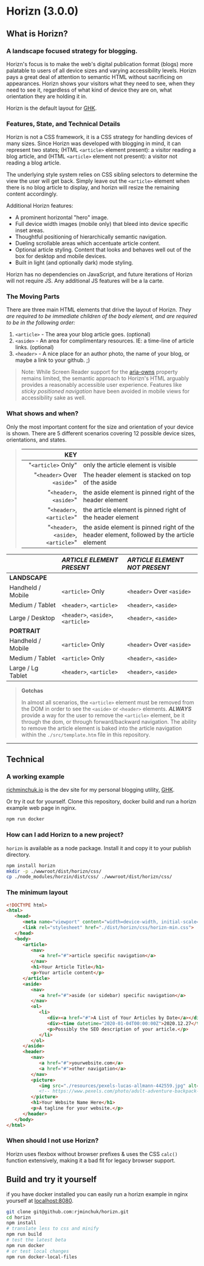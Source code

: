 # Horizn (3.0.0)

## What is Horizn?

### A landscape focused strategy for blogging.

Horizn's focus is to make the web's digital publication format (blogs) more palatable to users of all device sizes and varying accessibility levels. Horizn pays a great deal of attention to semantic HTML without sacrificing on appearances. Horizn shows your visitors what they need to see, when they need to see it, regardless of what kind of device they are on, what orientation they are holding it in. 

Horizn is the default layout for [GHK](https://github.com/rjminchuk/ghk).

### Features, State, and Technical Details

Horizn is not a CSS framework, it is a CSS strategy for handling devices of many sizes. Since Horizn was developed with blogging in mind, it can represent two states; (HTML `<article>` element present): a visitor reading a blog article, and (HTML `<article>` element not present): a visitor not reading a blog article. 

The underlying style system relies on CSS sibling selectors to determine the view the user will get back. Simply leave out the `<article>` element when there is no blog article to display, and horizn will resize the remaining content accordingly. 

Additional Horizn features:

- A prominent horizontal "hero" image.
- Full device width images (mobile only) that bleed into device specific inset areas.
- Thoughtful positioning of hierarchically semantic navigation.
- Dueling scrollable areas which accentuate article content.
- Optional article styling. Content that looks and behaves well out of the box for desktop and mobile devices.
- Built in light (and optionally dark) mode styling.

Horizn has no dependencies on JavaScript, and future iterations of Horizn will not require JS. Any additional JS features will be a la carte.

### The Moving Parts

There are three main HTML elements that drive the layout of Horizn. *They are required to be immediate children of the body element, and are required to be in the following order:*

1. `<article>` - The area your blog article goes. (optional)
2. `<aside>` - An area for complimentary resources. IE: a time-line of article links. (optional)
3. `<header>` - A nice place for an author photo, the name of your blog, or maybe a link to your github. ;)

> Note: While Screen Reader support for the [aria-owns](https://www.w3.org/TR/wai-aria/#aria-owns) property remains limited, the semantic approach to Horizn's HTML arguably provides a reasonably accessible user experience. Features like _sticky positioned navigation_ have been avoided in mobile views for accessibility sake as well.

### What shows and when?

Only the most important content for the size and orientation of your device is shown. There are 5 different scenarios covering 12 possible device sizes, orientations, and states.

> | **KEY** | |
> |---:|:---|
> | "`<article>` Only" | only the article element is visible |
> | "`<header>` Over `<aside>`" | The header element is stacked on top of the aside |
> | "`<header>`, `<aside>`" | the aside element is pinned right of the header element |
> | "`<header>`, `<article>`" | the article element is pinned right of the header element |
> | "`<header>`, `<aside>`, `<article>`" | the aside element is pinned right of the header element, followed by the article element |

|                   | *ARTICLE ELEMENT PRESENT*          | *ARTICLE ELEMENT NOT PRESENT*     |
|:------------------|:-----------------------------------|:----------------------------------|
| **LANDSCAPE**     |                                    |                                   |
| Handheld / Mobile | `<article>` Only                   | `<header>` Over `<aside>`         |
| Medium / Tablet   | `<header>`, `<article>`            | `<header>`, `<aside>`             |
| Large / Desktop   | `<header>`, `<aside>`, `<article>` | `<header>`, `<aside>`             |
| **PORTRAIT**      |                                    |                                   |
| Handheld / Mobile | `<article>` Only                   | `<header>` Over `<aside>`         |
| Medium / Tablet   | `<article>` Only                   | `<header>`, `<aside>`             |
| Large / Lg Tablet | `<header>`, `<article>`            | `<header>`, `<aside>`             |

> **Gotchas** 
> 
> In almost all scenarios, the `<article>` element must be removed from the DOM in order to see the `<aside>` or `<header>` elements. ***ALWAYS*** provide a way for the user to remove the `<article>` element, be it through the dom, or through forward/backward navigation. The ability to remove the article element is baked into the article navigation within the `./src/template.htm` file in this repository.

---

## Technical

### A working example

[richminchuk.io](https://richminchuk.io) is the dev site for my personal blogging utility, [GHK](https://github.com/rjminchuk/ghk).

Or try it out for yourself. Clone this repository, docker build and run a horizn example web page in nginx.

```sh
npm run docker
```

### How can I add Horizn to a new project?

`horizn` is available as a node package. Install it and copy it to your publish directory.

```sh
npm install horizn
mkdir -p ./wwwroot/dist/horizn/css/
cp ./node_modules/horzin/dist/css/ ./wwwroot/dist/horizn/css/
```

### The minimum layout 

```html
<!DOCTYPE html>
<html>
   <head>
      <meta name="viewport" content="width=device-width, initial-scale=1, minimum-scale=1, viewport-fit=cover" />
      <link rel="stylesheet" href="./dist/horizn/css/horizn-min.css">
   </head>
   <body>
      <article>
         <nav>
            <a href="#">article specific navigation</a>
         </nav>
         <h1>Your Article Title</h1>
         <p>Your article content</p>
      </article>
      <aside>
         <nav>
            <a href="#">aside (or sidebar) specific navigation</a>
         </nav>
         <ol>
            <li>
               <div><a href="#">A List of Your Articles by Date</a></div>
               <div><time datetime="2020-01-04T00:00:00Z">2020.12.27</time></div>
               <p>Possibly the SEO description of your article.</p>
            </li>
         </ol>
      </aside>
      <header>
         <nav>
            <a href="#">yourwebsite.com</a>
            <a href="#">other navigation</a>
         </nav>
         <picture>
            <img src="./resources/pexels-lucas-allmann-442559.jpg" alt="Photo by Lucas Allmann from Pexels of a man looking out into the wilderness">
            <!-- https://www.pexels.com/photo/adult-adventure-backpack-daylight-442559/ -->
         </picture>
         <h1>Your Website Name Here</h1>
         <p>A tagline for your website.</p>
      </header>
   </body>
</html>
```

### When should I not use Horizn?

Horizn uses flexbox without browser prefixes & uses the CSS `calc()` function extensively, making it a bad fit for legacy browser support.

## Build and try it yourself

if you have docker installed you can easily run a horizn example in nginx yourself at [localhost:8080](http://localhost:8080).

```sh
git clone git@github.com:rjminchuk/horizn.git
cd horizn
npm install
# translate less to css and minify
npm run build
# test the latest beta
npm run docker
# or test local changes
npm run docker-local-files
```
